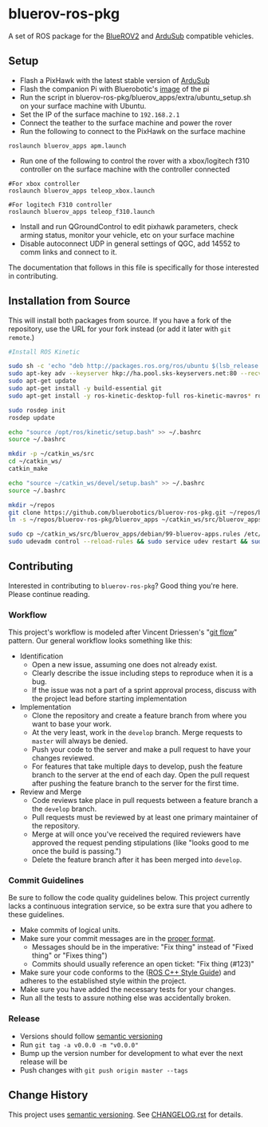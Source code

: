 # bluerov-ros-pkg

A set of ROS package for the [BlueROV2](http://www.bluerobotics.com/store/rov/bluerov2/) and [ArduSub](https://www.ardusub.com/) compatible vehicles.

## Setup
* Flash a PixHawk with the latest stable version of [ArduSub](https://www.ardusub.com/software/ardusub-firmware.html)
* Flash the companion Pi with Bluerobotic's [image](https://www.ardusub.com/getting-started/installation.html#ardusub) of the pi
* Run the script in bluerov-ros-pkg/bluerov_apps/extra/ubuntu_setup.sh on your surface machine with Ubuntu.
* Set the IP of the surface machine to ```192.168.2.1```
* Connect the teather to the surface machine and power the rover
* Run the following to connect to the PixHawk on the surface machine
```
roslaunch bluerov_apps apm.launch
```
* Run one of the following to control the rover with a xbox/logitech f310 controller on the surface machine with the controller connected
```
#For xbox controller
roslaunch bluerov_apps teleop_xbox.launch

#For logitech F310 controller
roslaunch bluerov_apps teleop_f310.launch
```
* Install and run QGroundControl to edit pixhawk parameters, check arming status, monitor your vehicle, etc on your surface machine
* Disable autoconnect UDP in general settings of QGC, add 14552 to comm links and connect to it.

The documentation that follows in this file is specifically for those interested in contributing.

## Installation from Source

This will install both packages from source. If you have a fork of the repository, use the URL for your fork instead (or add it later with `git remote`.)

```bash
#Install ROS Kinetic

sudo sh -c 'echo "deb http://packages.ros.org/ros/ubuntu $(lsb_release -sc) main" > /etc/apt/sources.list.d/ros-latest.list'
sudo apt-key adv --keyserver hkp://ha.pool.sks-keyservers.net:80 --recv-key 421C365BD9FF1F717815A3895523BAEEB01FA116
sudo apt-get update
sudo apt-get install -y build-essential git
sudo apt-get install -y ros-kinetic-desktop-full ros-kinetic-mavros* ros-kinetic-joy

sudo rosdep init
rosdep update

echo "source /opt/ros/kinetic/setup.bash" >> ~/.bashrc
source ~/.bashrc

mkdir -p ~/catkin_ws/src
cd ~/catkin_ws/
catkin_make

echo "source ~/catkin_ws/devel/setup.bash" >> ~/.bashrc
source ~/.bashrc

mkdir ~/repos
git clone https://github.com/bluerobotics/bluerov-ros-pkg.git ~/repos/bluerov-ros-pkg
ln -s ~/repos/bluerov-ros-pkg/bluerov_apps ~/catkin_ws/src/bluerov_apps

sudo cp ~/catkin_ws/src/bluerov_apps/debian/99-bluerov-apps.rules /etc/udev/rules.d/
sudo udevadm control --reload-rules && sudo service udev restart && sudo udevadm trigger
```

## Contributing

Interested in contributing to `bluerov-ros-pkg`? Good thing you're here. Please continue reading.

### Workflow

This project's workflow is modeled after Vincent Driessen's "[git flow](http://nvie.com/posts/a-successful-git-branching-model/)" pattern. Our general workflow looks something like this:

* Identification
  * Open a new issue, assuming one does not already exist.
  * Clearly describe the issue including steps to reproduce when it is a bug.
  * If the issue was not a part of a sprint approval process, discuss with the project lead before starting implementation
* Implementation
  * Clone the repository and create a feature branch from where you want to base your work.
  * At the very least, work in the `develop` branch. Merge requests to `master` will always be denied.
  * Push your code to the server and make a pull request to have your changes reviewed.
  * For features that take multiple days to develop, push the feature branch to the server at the end of each day. Open the pull request after pushing the feature branch to the server for the first time.
* Review and Merge
  * Code reviews take place in pull requests between a feature branch a the `develop` branch.
  * Pull requests must be reviewed by at least one primary maintainer of the repository.
  * Merge at will once you've received the required reviewers have approved the request pending stipulations (like "looks good to me once the build is passing.")
  * Delete the feature branch after it has been merged into `develop`.

### Commit Guidelines

Be sure to follow the code quality guidelines below. This project currently lacks a continuous integration service, so be extra sure that you adhere to these guidelines.

* Make commits of logical units.
* Make sure your commit messages are in the [proper format](http://tbaggery.com/2008/04/19/a-note-about-git-commit-messages.html).
  * Messages should be in the imperative: "Fix thing" instead of "Fixed thing" or "Fixes thing")
  * Commits should usually reference an open ticket: "Fix thing (#123)"
* Make sure your code conforms to the ([ROS C++ Style Guide](http://wiki.ros.org/CppStyleGuide)) and adheres to the established style within the project.
* Make sure you have added the necessary tests for your changes.
* Run all the tests to assure nothing else was accidentally broken.

### Release

* Versions should follow [semantic versioning](http://semver.org/)
* Run `git tag -a v0.0.0 -m "v0.0.0"`
* Bump up the version number for development to what ever the next release will be
* Push changes with `git push origin master --tags`

## Change History

This project uses [semantic versioning](http://semver.org/). See [CHANGELOG.rst](CHANGELOG.rst) for details.
